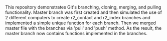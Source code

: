 This repository demonstrates Git's branching, cloning, merging, and pulling functionality. 
Master branch was first created and then simulated the use of 2 different computers to create r2_contact and r2_index branches and implemented a simple unique function for each branch. Then we merged master file with the branches via 'pull' and 'push' method. As the result, the master branch now contains functions implemented in the branches.